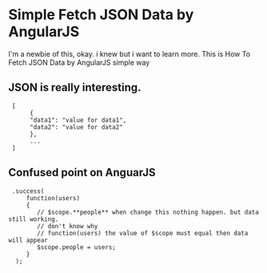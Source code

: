 # Simple Fetch JSON Data by AngularJS
I'm a newbie of this, okay. i knew but i want to learn more.
This is How To Fetch JSON Data by AngularJS simple way

## JSON is really interesting. ##
     [
          {
          "data1": "value for data1",
          "data2": "value for data2"
          },
          ...
     ]

## Confused point on AnguarJS ##

     .success(
         function(users)
         {
            // $scope.**people** when change this nothing happen. but data still working.
            // don't know why
            // function(users) the value of $scope must equal then data will appear
            $scope.people = users;
         }
      );
